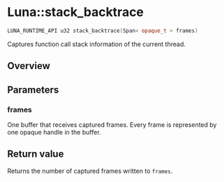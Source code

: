 # Luna::stack_backtrace

```c++
LUNA_RUNTIME_API u32 stack_backtrace(Span< opaque_t > frames)
```

Captures function call stack information of the current thread. 

## Overview


## Parameters
### frames
One buffer that receives captured frames. Every frame is represented by one opaque handle in the buffer. 

## Return value
Returns the number of captured frames written to `frames`. 

